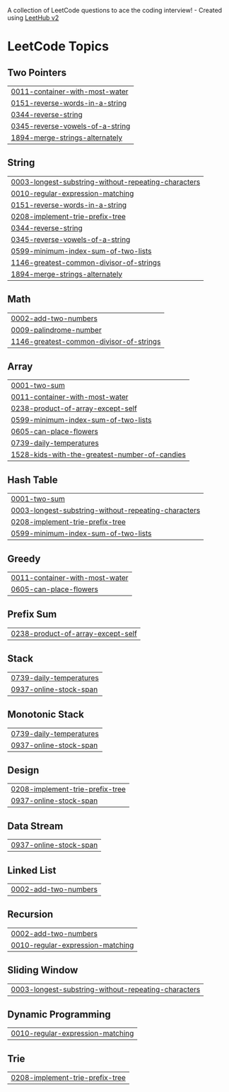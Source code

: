 A collection of LeetCode questions to ace the coding interview! - Created using [LeetHub v2](https://github.com/arunbhardwaj/LeetHub-2.0)
<!---LeetCode Topics Start-->
# LeetCode Topics
## Two Pointers
|  |
| ------- |
| [0011-container-with-most-water](https://github.com/maya-11/Leetcode/tree/master/0011-container-with-most-water) |
| [0151-reverse-words-in-a-string](https://github.com/maya-11/Leetcode/tree/master/0151-reverse-words-in-a-string) |
| [0344-reverse-string](https://github.com/maya-11/Leetcode/tree/master/0344-reverse-string) |
| [0345-reverse-vowels-of-a-string](https://github.com/maya-11/Leetcode/tree/master/0345-reverse-vowels-of-a-string) |
| [1894-merge-strings-alternately](https://github.com/maya-11/Leetcode/tree/master/1894-merge-strings-alternately) |
## String
|  |
| ------- |
| [0003-longest-substring-without-repeating-characters](https://github.com/maya-11/Leetcode/tree/master/0003-longest-substring-without-repeating-characters) |
| [0010-regular-expression-matching](https://github.com/maya-11/Leetcode/tree/master/0010-regular-expression-matching) |
| [0151-reverse-words-in-a-string](https://github.com/maya-11/Leetcode/tree/master/0151-reverse-words-in-a-string) |
| [0208-implement-trie-prefix-tree](https://github.com/maya-11/Leetcode/tree/master/0208-implement-trie-prefix-tree) |
| [0344-reverse-string](https://github.com/maya-11/Leetcode/tree/master/0344-reverse-string) |
| [0345-reverse-vowels-of-a-string](https://github.com/maya-11/Leetcode/tree/master/0345-reverse-vowels-of-a-string) |
| [0599-minimum-index-sum-of-two-lists](https://github.com/maya-11/Leetcode/tree/master/0599-minimum-index-sum-of-two-lists) |
| [1146-greatest-common-divisor-of-strings](https://github.com/maya-11/Leetcode/tree/master/1146-greatest-common-divisor-of-strings) |
| [1894-merge-strings-alternately](https://github.com/maya-11/Leetcode/tree/master/1894-merge-strings-alternately) |
## Math
|  |
| ------- |
| [0002-add-two-numbers](https://github.com/maya-11/Leetcode/tree/master/0002-add-two-numbers) |
| [0009-palindrome-number](https://github.com/maya-11/Leetcode/tree/master/0009-palindrome-number) |
| [1146-greatest-common-divisor-of-strings](https://github.com/maya-11/Leetcode/tree/master/1146-greatest-common-divisor-of-strings) |
## Array
|  |
| ------- |
| [0001-two-sum](https://github.com/maya-11/Leetcode/tree/master/0001-two-sum) |
| [0011-container-with-most-water](https://github.com/maya-11/Leetcode/tree/master/0011-container-with-most-water) |
| [0238-product-of-array-except-self](https://github.com/maya-11/Leetcode/tree/master/0238-product-of-array-except-self) |
| [0599-minimum-index-sum-of-two-lists](https://github.com/maya-11/Leetcode/tree/master/0599-minimum-index-sum-of-two-lists) |
| [0605-can-place-flowers](https://github.com/maya-11/Leetcode/tree/master/0605-can-place-flowers) |
| [0739-daily-temperatures](https://github.com/maya-11/Leetcode/tree/master/0739-daily-temperatures) |
| [1528-kids-with-the-greatest-number-of-candies](https://github.com/maya-11/Leetcode/tree/master/1528-kids-with-the-greatest-number-of-candies) |
## Hash Table
|  |
| ------- |
| [0001-two-sum](https://github.com/maya-11/Leetcode/tree/master/0001-two-sum) |
| [0003-longest-substring-without-repeating-characters](https://github.com/maya-11/Leetcode/tree/master/0003-longest-substring-without-repeating-characters) |
| [0208-implement-trie-prefix-tree](https://github.com/maya-11/Leetcode/tree/master/0208-implement-trie-prefix-tree) |
| [0599-minimum-index-sum-of-two-lists](https://github.com/maya-11/Leetcode/tree/master/0599-minimum-index-sum-of-two-lists) |
## Greedy
|  |
| ------- |
| [0011-container-with-most-water](https://github.com/maya-11/Leetcode/tree/master/0011-container-with-most-water) |
| [0605-can-place-flowers](https://github.com/maya-11/Leetcode/tree/master/0605-can-place-flowers) |
## Prefix Sum
|  |
| ------- |
| [0238-product-of-array-except-self](https://github.com/maya-11/Leetcode/tree/master/0238-product-of-array-except-self) |
## Stack
|  |
| ------- |
| [0739-daily-temperatures](https://github.com/maya-11/Leetcode/tree/master/0739-daily-temperatures) |
| [0937-online-stock-span](https://github.com/maya-11/Leetcode/tree/master/0937-online-stock-span) |
## Monotonic Stack
|  |
| ------- |
| [0739-daily-temperatures](https://github.com/maya-11/Leetcode/tree/master/0739-daily-temperatures) |
| [0937-online-stock-span](https://github.com/maya-11/Leetcode/tree/master/0937-online-stock-span) |
## Design
|  |
| ------- |
| [0208-implement-trie-prefix-tree](https://github.com/maya-11/Leetcode/tree/master/0208-implement-trie-prefix-tree) |
| [0937-online-stock-span](https://github.com/maya-11/Leetcode/tree/master/0937-online-stock-span) |
## Data Stream
|  |
| ------- |
| [0937-online-stock-span](https://github.com/maya-11/Leetcode/tree/master/0937-online-stock-span) |
## Linked List
|  |
| ------- |
| [0002-add-two-numbers](https://github.com/maya-11/Leetcode/tree/master/0002-add-two-numbers) |
## Recursion
|  |
| ------- |
| [0002-add-two-numbers](https://github.com/maya-11/Leetcode/tree/master/0002-add-two-numbers) |
| [0010-regular-expression-matching](https://github.com/maya-11/Leetcode/tree/master/0010-regular-expression-matching) |
## Sliding Window
|  |
| ------- |
| [0003-longest-substring-without-repeating-characters](https://github.com/maya-11/Leetcode/tree/master/0003-longest-substring-without-repeating-characters) |
## Dynamic Programming
|  |
| ------- |
| [0010-regular-expression-matching](https://github.com/maya-11/Leetcode/tree/master/0010-regular-expression-matching) |
## Trie
|  |
| ------- |
| [0208-implement-trie-prefix-tree](https://github.com/maya-11/Leetcode/tree/master/0208-implement-trie-prefix-tree) |
<!---LeetCode Topics End-->